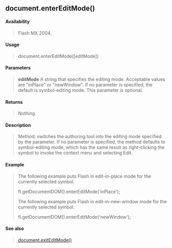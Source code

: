 ## document.enterEditMode()

#### Availability

> Flash MX 2004.

#### Usage

> document.enterEditMode(\[editMode\])

#### Parameters

> **editMode** A string that specifies the editing mode. Acceptable values are "inPlace" or "newWindow". If no parameter is specified, the default is symbol-editing mode. This parameter is optional.

#### Returns

> Nothing.

#### Description

> Method; switches the authoring tool into the editing mode specified by the parameter. If no parameter is specified, the method defaults to symbol-editing mode, which has the same result as right-clicking the symbol to invoke the context menu and selecting Edit.

#### Example

> The following example puts Flash in edit-in-place mode for the currently selected symbol:
>
> fl.getDocumentDOM().enterEditMode('inPlace');
>
> The following example puts Flash in edit-in-new-window mode for the currently selected symbol:
>
> fl.getDocumentDOM().enterEditMode('newWindow');

#### See also

> [document.exitEditMode()](#document.exitEditMode())

<span id="document.exitEditMode()" class="anchor"></span>

